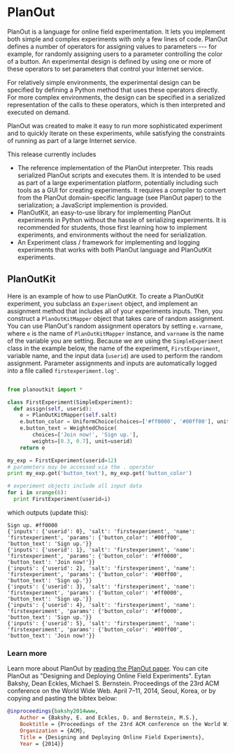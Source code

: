# PlanOut

PlanOut is a language for online field experimentation. It lets you implement both simple and complex experiments with only a few lines of code. PlanOut defines a number of operators for assigning values to parameters --- for example, for randomly assigning users to a parameter controlling the color of a button. An experimental design is defined by using one or more of these operators to set parameters that control your Internet service.

For relatively simple environments, the experimental design can be specified by defining a Python method that uses these operators directly. For more complex environments, the design can be specified in a serialized representation of the calls to these operators, which is then interpreted and executed on demand.

PlanOut was created to make it easy to run more sophisticated experiment and to quickly iterate on these experiments, while satisfying the constraints of running as part of a large Internet service.

This release currently includes
  * The reference implementation of the PlanOut interpreter. This reads serialized PlanOut scripts and executes them. It is intended to be used as part of a large experimentation platform, potentially including such tools as a GUI for creating experiments. It requires a compiler to convert from the PlanOut domain-specific language (see PlanOut paper) to the serialization; a JavaScript implemention is provided.
  * PlanOutKit, an easy-to-use library for implementing PlanOut experiments in Python without the hassle of serializing experiments. It is recommended for students, those first learning how to implement experiments, and environments without the need for serialization.
  * An Experiment class / framework for implementing and logging experiments that works with both PlanOut language and PlanOutKit experiments.

## PlanOutKit

Here is an example of how to use PlanOutKit. To create a PlanOutKit experiment, you subclass an ``Experiment`` object, and implement an assignment method that includes all of your experiments inputs. Then, you construct a ``PlanOutKitMapper`` object that takes care of random assignment.  You can use PlanOut's random assignment operators by setting ``e.varname``, where ``e`` is the name of ``PlanOutKitMapper`` instance, and ``varname`` is the name of the variable you are setting.  Because we are using the ``SimpleExperiment`` class in the example below, the name of the experiment, ``FirstExperiment``, variable name, and the input data (``userid``) are used to perform the random assignment.  Parameter assignments and inputs are automatically logged into a file called ``firstexperiment.log'``.

```python

from planoutkit import *

class FirstExperiment(SimpleExperiment):
  def assign(self, userid):
    e = PlanOutKitMapper(self.salt)
    e.button_color = UniformChoice(choices=['#ff0000', '#00ff00'], unit=userid)
    e.button_text = WeightedChoice(
        choices=['Join now!', 'Sign up.'],
        weights=[0.3, 0.7], unit=userid)
    return e

my_exp = FirstExperiment(userid=12)
# parameters may be accessed via the . operator
print my_exp.get('button_text'), my_exp.get('button_color')

# experiment objects include all input data
for i in xrange(6):
  print FirstExperiment(userid=i)
```

which outputs (update this):

```
Sign up. #ff0000
{'inputs': {'userid': 0}, 'salt': 'firstexperiment', 'name': 'firstexperiment', 'params': {'button_color': '#00ff00', 'button_text': 'Sign up.'}}
{'inputs': {'userid': 1}, 'salt': 'firstexperiment', 'name': 'firstexperiment', 'params': {'button_color': '#ff0000', 'button_text': 'Join now!'}}
{'inputs': {'userid': 2}, 'salt': 'firstexperiment', 'name': 'firstexperiment', 'params': {'button_color': '#00ff00', 'button_text': 'Sign up.'}}
{'inputs': {'userid': 3}, 'salt': 'firstexperiment', 'name': 'firstexperiment', 'params': {'button_color': '#ff0000', 'button_text': 'Sign up.'}}
{'inputs': {'userid': 4}, 'salt': 'firstexperiment', 'name': 'firstexperiment', 'params': {'button_color': '#ff0000', 'button_text': 'Sign up.'}}
{'inputs': {'userid': 5}, 'salt': 'firstexperiment', 'name': 'firstexperiment', 'params': {'button_color': '#00ff00', 'button_text': 'Join now!'}}
```

### Learn more
Learn more about PlanOut by [reading the PlanOut paper](http://www-personal.umich.edu/~ebakshy/planout.pdf). You can cite PlanOut as "Designing and Deploying Online Field Experiments". Eytan Bakshy, Dean Eckles, Michael S. Bernstein. Proceedings of the 23rd ACM conference on the World Wide Web. April 7–11, 2014, Seoul, Korea, or by copying and pasting the bibtex below:
``` bibtex
@inproceedings{bakshy2014www,
	Author = {Bakshy, E. and Eckles, D. and Bernstein, M.S.},
	Booktitle = {Proceedings of the 23rd ACM conference on the World Wide Web},
	Organization = {ACM},
	Title = {Designing and Deploying Online Field Experiments},
	Year = {2014}}
```
